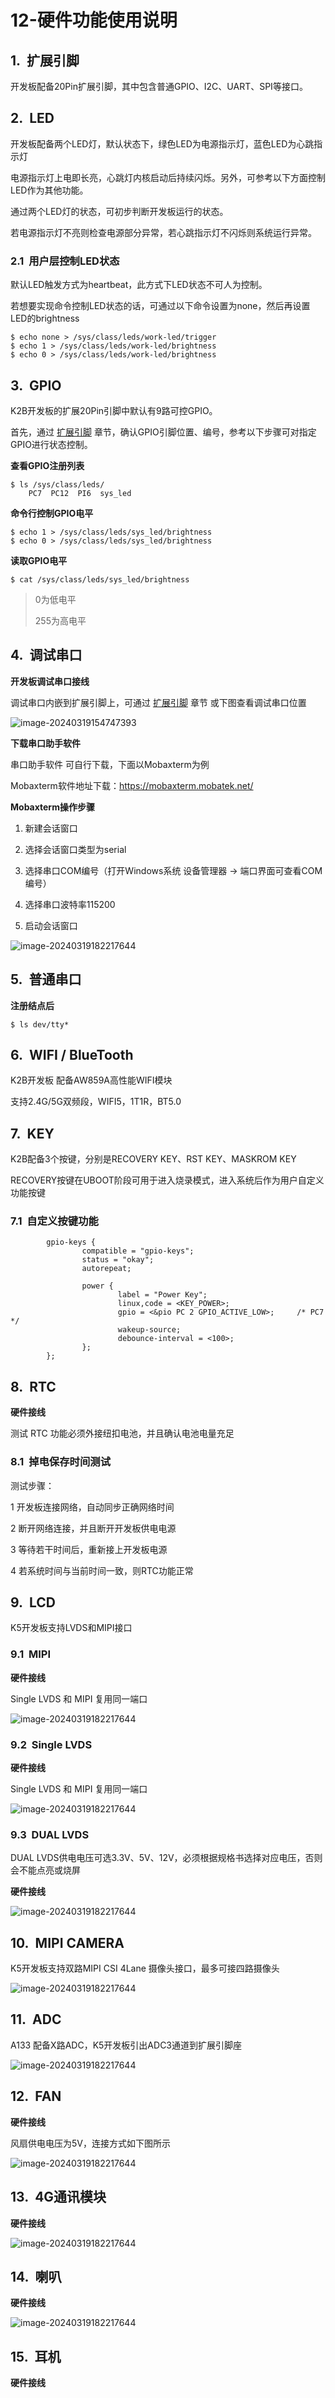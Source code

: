 # 12-硬件功能使用说明

<style type="text/css">
        h1 { counter-reset: h2counter; }
        h2 { counter-reset: h3counter; }
        h3 { counter-reset: h4counter; }
        h4 { counter-reset: h5counter; }
        h5 { counter-reset: h6counter; }
        h6 { }

        h2:before {
        counter-increment: h2counter;
        content: counter(h2counter) ".\0000a0\0000a0";
        }
        h3:before {
        counter-increment: h3counter;
        content: counter(h2counter) "."
                counter(h3counter) "\0000a0\0000a0";
        }
        h4:before {
        counter-increment: h4counter;
        content: counter(h2counter) "."
                counter(h3counter) "."
                counter(h4counter) ".\0000a0\0000a0";
        }
        h5:before {
        counter-increment: h5counter;
        content: counter(h2counter) "."
                counter(h3counter) "."
                counter(h4counter) "."
                counter(h5counter) ".\0000a0\0000a0";
        }
        h6:before {
        counter-increment: h6counter;
        content: counter(h2counter) "."
                counter(h3counter) "."
                counter(h4counter) "."
                counter(h5counter) "."
                counter(h6counter) ".\0000a0\0000a0";
        }
</style>

## 扩展引脚 <a name="扩展引脚"></a>

开发板配备20Pin扩展引脚，其中包含普通GPIO、I2C、UART、SPI等接口。

## LED

开发板配备两个LED灯，默认状态下，绿色LED为电源指示灯，蓝色LED为心跳指示灯

电源指示灯上电即长亮，心跳灯内核启动后持续闪烁。另外，可参考以下方面控制LED作为其他功能。

通过两个LED灯的状态，可初步判断开发板运行的状态。

若电源指示灯不亮则检查电源部分异常，若心跳指示灯不闪烁则系统运行异常。


### 用户层控制LED状态

默认LED触发方式为heartbeat，此方式下LED状态不可人为控制。

若想要实现命令控制LED状态的话，可通过以下命令设置为none，然后再设置LED的brightness

```
$ echo none > /sys/class/leds/work-led/trigger
$ echo 1 > /sys/class/leds/work-led/brightness
$ echo 0 > /sys/class/leds/work-led/brightness
```

## GPIO

K2B开发板的扩展20Pin引脚中默认有9路可控GPIO。

首先，通过 [扩展引脚](#扩展引脚) 章节，确认GPIO引脚位置、编号，参考以下步骤可对指定GPIO进行状态控制。



**查看GPIO注册列表**

```
$ ls /sys/class/leds/
	PC7  PC12  PI6  sys_led
```



**命令行控制GPIO电平**

```
$ echo 1 > /sys/class/leds/sys_led/brightness
$ echo 0 > /sys/class/leds/sys_led/brightness
```



**读取GPIO电平**

```
$ cat /sys/class/leds/sys_led/brightness
```

> 0为低电平
>
> 255为高电平



## 调试串口

**开发板调试串口接线**

调试串口内嵌到扩展引脚上，可通过 [扩展引脚](#扩展引脚) 章节 或下图查看调试串口位置

![image-20240319154747393](http://tanzhtanzh.oss-cn-shenzhen.aliyuncs.com/img/image-20240319154747393.png)



**下载串口助手软件**

串口助手软件 可自行下载，下面以Mobaxterm为例

Mobaxterm软件地址下载：https://mobaxterm.mobatek.net/



**Mobaxterm操作步骤**

1. 新建会话窗口

2. 选择会话窗口类型为serial

3. 选择串口COM编号（打开Windows系统 设备管理器 -> 端口界面可查看COM编号）

4. 选择串口波特率115200

5. 启动会话窗口

![image-20240319182217644](http://tanzhtanzh.oss-cn-shenzhen.aliyuncs.com/img/image-20240319182217644.png)


## 普通串口

**注册结点后**
```
$ ls dev/tty*
```

## WIFI / BlueTooth

K2B开发板 配备AW859A高性能WIFI模块

支持2.4G/5G双频段，WIFI5，1T1R，BT5.0


## KEY

K2B配备3个按键，分别是RECOVERY KEY、RST KEY、MASKROM KEY

RECOVERY按键在UBOOT阶段可用于进入烧录模式，进入系统后作为用户自定义功能按键


### 自定义按键功能

```
        gpio-keys {
                compatible = "gpio-keys";
                status = "okay";
                autorepeat;

                power {
                        label = "Power Key";
                        linux,code = <KEY_POWER>;
                        gpio = <&pio PC 2 GPIO_ACTIVE_LOW>;     /* PC7 */
                        wakeup-source;
                        debounce-interval = <100>;
                };
        };
```





## RTC

**硬件接线**

测试 RTC 功能必须外接纽扣电池，并且确认电池电量充足

### 掉电保存时间测试

测试步骤：

1 开发板连接网络，自动同步正确网络时间

2 断开网络连接，并且断开开发板供电电源

3 等待若干时间后，重新接上开发板电源

4 若系统时间与当前时间一致，则RTC功能正常

## LCD

K5开发板支持LVDS和MIPI接口

### MIPI
**硬件接线**

Single LVDS 和 MIPI 复用同一端口

![image-20240319182217644](http://tanzhtanzh.oss-cn-shenzhen.aliyuncs.com/img/image.png)

### Single LVDS
**硬件接线**

Single LVDS 和 MIPI 复用同一端口

![image-20240319182217644](http://tanzhtanzh.oss-cn-shenzhen.aliyuncs.com/img/image.png)

### DUAL LVDS

DUAL LVDS供电电压可选3.3V、5V、12V，必须根据规格书选择对应电压，否则会不能点亮或烧屏

**硬件接线**

![image-20240319182217644](http://tanzhtanzh.oss-cn-shenzhen.aliyuncs.com/img/image.png)

## MIPI CAMERA

K5开发板支持双路MIPI CSI 4Lane 摄像头接口，最多可接四路摄像头

![image-20240319182217644](http://tanzhtanzh.oss-cn-shenzhen.aliyuncs.com/img/image.png)

## ADC

A133 配备X路ADC，K5开发板引出ADC3通道到扩展引脚座

![image-20240319182217644](http://tanzhtanzh.oss-cn-shenzhen.aliyuncs.com/img/image.png)

## FAN
**硬件接线**

风扇供电电压为5V，连接方式如下图所示

![image-20240319182217644](http://tanzhtanzh.oss-cn-shenzhen.aliyuncs.com/img/image.png)

## 4G通讯模块
**硬件接线**

![image-20240319182217644](http://tanzhtanzh.oss-cn-shenzhen.aliyuncs.com/img/image.png)

## 喇叭
**硬件接线**

![image-20240319182217644](http://tanzhtanzh.oss-cn-shenzhen.aliyuncs.com/img/image.png)

## 耳机
**硬件接线**


